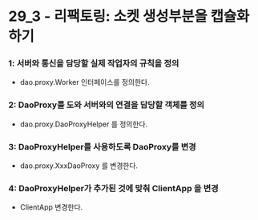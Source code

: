 # 29_3 - 리팩토링: 소켓 생성부분을 캡슐화 하기

### 1: 서버와 통신을 담당할 실제 작업자의 규칙을 정의
- dao.proxy.Worker 인터페이스를 정의한다.
### 2: DaoProxy를 도와 서버와의 연결을 담당할 객체를 정의
- dao.proxy.DaoProxyHelper 를 정의한다.
### 3: DaoProxyHelper를 사용하도록 DaoProxy를 변경
- dao.proxy.XxxDaoProxy 를 변경한다.
### 4: DaoProxyHelper가 추가된 것에 맞춰 ClientApp 을 변경
- ClientApp 변경한다.
  